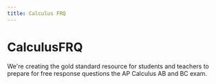 ```yaml
---
title: Calculus FRQ
---
```

# CalculusFRQ

We're creating the gold standard resource for students and teachers to prepare for free response questions the AP Calculus AB and BC exam.